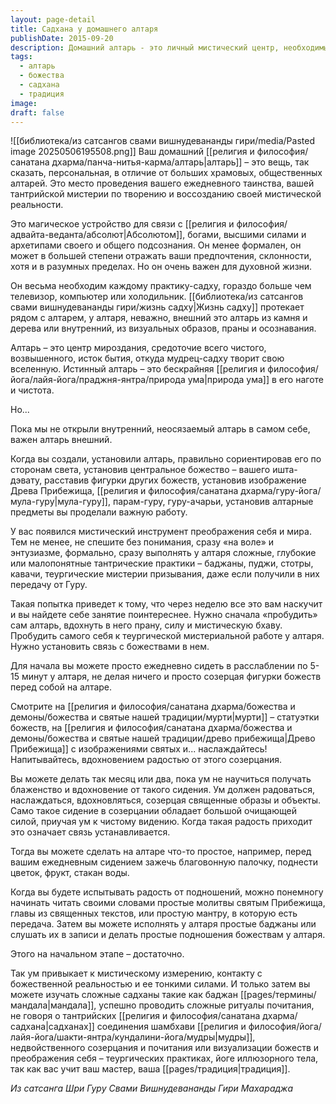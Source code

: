 ```yaml
---
layout: page-detail
title: Садхана у домашнего алтаря
publishDate: 2015-09-20
description: Домашний алтарь - это личный мистический центр, необходимый для духовной практики и связи с Абсолютом и божествами. Его создание и постепенное наполнение энергией начинается с простого созерцания и радости, а только затем переходят к более сложным ритуалам. Такой подход помогает уму привыкнуть к чистому видению, вдохновению и мистическому измерению, делая алтарь источником внутренней силы и преображения.
tags:
  - алтарь
  - божества
  - садхана
  - традиция
image: 
draft: false
---
```

![[библиотека/из сатсангов свами вишнудевананды гири/media/Pasted image 20250506195508.png]]
Ваш домашний [[религия и философия/санатана дхарма/панча-нитья-карма/алтарь|алтарь]] – это вещь, так сказать, персональная, в отличие от больших храмовых, общественных алтарей. Это место проведения вашего ежедневного таинства, вашей тантрийской мистерии по творению и воссозданию своей мистической реальности.

Это магическое устройство для связи с [[религия и философия/адвайта-веданта/абсолют|Абсолютом]], богами, высшими силами и архетипами своего и общего подсознания. Он менее формален, он может в большей степени отражать ваши предпочтения, склонности, хотя и в разумных пределах. Но он очень важен для духовной жизни.

Он весьма необходим каждому практику-садху, гораздо больше чем телевизор, компьютер или холодильник. [[библиотека/из сатсангов свами вишнудевананды гири/жизнь садху|Жизнь садху]] протекает рядом с алтарем, у алтаря, неважно, внешний это алтарь из камня и дерева или внутренний, из визуальных образов, праны и осознавания.

Алтарь – это центр мироздания, средоточие всего чистого, возвышенного, исток бытия, откуда мудрец-садху творит свою вселенную. Истинный алтарь – это бескрайняя [[религия и философия/йога/лайя-йога/праджня-янтра/природа ума|природа ума]] в его наготе и чистота.

Но...

Пока мы не открыли внутренний, неосязаемый алтарь в самом себе, важен алтарь внешний.

Когда вы создали, установили алтарь, правильно сориентировав его по сторонам света, установив центральное божество – вашего ишта-дэвату, расставив фигурки других божеств, установив изображение Древа Прибежища, [[религия и философия/санатана дхарма/гуру-йога/мула-гуру|мула-гуру]], парам-гуру, гуру-ачарьи, установив алтарные предметы вы проделали важную работу.

У вас появился мистический инструмент преображения себя и мира. Тем не менее, не спешите без понимания, сразу «на воле» и энтузиазме, формально, сразу выполнять у алтаря сложные, глубокие или малопонятные тантрические практики – баджаны, пуджи, стотры, кавачи, теургические мистерии призывания, даже если получили в них передачу от Гуру.

Такая попытка приведет к тому, что через неделю все это вам наскучит и вы найдете себе занятие поинтереснее. Нужно сначала «пробудить» сам алтарь, вдохнуть в него прану, силу и мистическую бхаву. Пробудить самого себя к теургической мистериальной работе у алтаря. Нужно установить связь с божествами в нем.

Для начала вы можете просто ежедневно сидеть в расслаблении по 5-15 минут у алтаря, не делая ничего и просто созерцая фигурки божеств перед собой на алтаре.

Смотрите на [[религия и философия/санатана дхарма/божества и демоны/божества и святые нашей традиции/мурти|мурти]] – статуэтки божеств, на [[религия и философия/санатана дхарма/божества и демоны/божества и святые нашей традиции/древо прибежища|Древо Прибежища]] с изображениями святых и... наслаждайтесь! Напитывайтесь, вдохновением радостью от этого созерцания.

Вы можете делать так месяц или два, пока ум не научиться получать блаженство и вдохновение от такого сидения. Ум должен радоваться, наслаждаться, вдохновляться, созерцая священные образы и объекты. Само такое сидение в созерцании обладает большой очищающей силой, приучая ум к чистому видению. Когда такая радость приходит это означает связь устанавливается.

Тогда вы можете сделать на алтаре что-то простое, например, перед вашим ежедневным сидением зажечь благовонную палочку, поднести цветок, фрукт, стакан воды.

Когда вы будете испытывать радость от подношений, можно понемногу начинать читать своими словами простые молитвы святым Прибежища, главы из священных текстов, или простую мантру, в которую есть передача. Затем вы можете исполнять у алтаря простые баджаны или слушать их в записи и делать простые подношения божествам у алтаря.

Этого на начальном этапе – достаточно.

Так ум привыкает к мистическому измерению, контакту с божественной реальностью и ее тонкими силами. И только затем вы можете изучать сложные садханы такие как баджан [[pages/термины/мандала|мандала]], успешно проводить сложные ритуалы почитания, не говоря о тантрийских [[религия и философия/санатана дхарма/садхана|садханах]] соединения шамбхави [[религия и философия/йога/лайя-йога/шакти-янтра/кундалини-йога/мудры|мудры]], недвойственного созерцания и почитания или визуализации божеств и преображения себя – теургических практиках, йоге иллюзорного тела, так как вас учит ваш мастер, ваша [[pages/традиция|традиция]].

*Из сатсанга Шри Гуру Свами Вишнудевананды Гири Махараджа*
